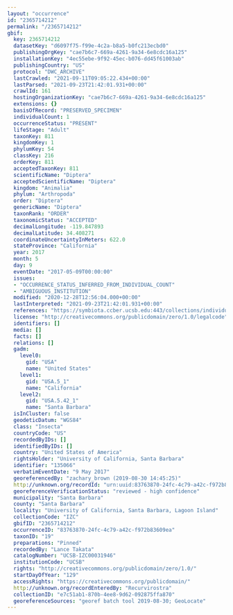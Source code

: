 ```yaml
---
layout: "occurrence"
id: "2365714212"
permalink: "/2365714212"
gbif:
  key: 2365714212
  datasetKey: "d6097f75-f99e-4c2a-b8a5-b0fc213ecbd0"
  publishingOrgKey: "cae7b6c7-669a-4261-9a34-6e8cdc16a125"
  installationKey: "4ec55ebe-9f92-45ec-b076-dd45f61003ab"
  publishingCountry: "US"
  protocol: "DWC_ARCHIVE"
  lastCrawled: "2021-09-11T09:05:22.434+00:00"
  lastParsed: "2021-09-23T21:42:01.931+00:00"
  crawlId: 161
  hostingOrganizationKey: "cae7b6c7-669a-4261-9a34-6e8cdc16a125"
  extensions: {}
  basisOfRecord: "PRESERVED_SPECIMEN"
  individualCount: 1
  occurrenceStatus: "PRESENT"
  lifeStage: "Adult"
  taxonKey: 811
  kingdomKey: 1
  phylumKey: 54
  classKey: 216
  orderKey: 811
  acceptedTaxonKey: 811
  scientificName: "Diptera"
  acceptedScientificName: "Diptera"
  kingdom: "Animalia"
  phylum: "Arthropoda"
  order: "Diptera"
  genericName: "Diptera"
  taxonRank: "ORDER"
  taxonomicStatus: "ACCEPTED"
  decimalLongitude: -119.847893
  decimalLatitude: 34.408271
  coordinateUncertaintyInMeters: 622.0
  stateProvince: "California"
  year: 2017
  month: 5
  day: 9
  eventDate: "2017-05-09T00:00:00"
  issues:
  - "OCCURRENCE_STATUS_INFERRED_FROM_INDIVIDUAL_COUNT"
  - "AMBIGUOUS_INSTITUTION"
  modified: "2020-12-28T12:56:04.000+00:00"
  lastInterpreted: "2021-09-23T21:42:01.931+00:00"
  references: "https://symbiota.ccber.ucsb.edu:443/collections/individual/index.php?occid=135066"
  license: "http://creativecommons.org/publicdomain/zero/1.0/legalcode"
  identifiers: []
  media: []
  facts: []
  relations: []
  gadm:
    level0:
      gid: "USA"
      name: "United States"
    level1:
      gid: "USA.5_1"
      name: "California"
    level2:
      gid: "USA.5.42_1"
      name: "Santa Barbara"
  isInCluster: false
  geodeticDatum: "WGS84"
  class: "Insecta"
  countryCode: "US"
  recordedByIDs: []
  identifiedByIDs: []
  country: "United States of America"
  rightsHolder: "University of California, Santa Barbara"
  identifier: "135066"
  verbatimEventDate: "9 May 2017"
  georeferencedBy: "zachary_brown (2019-08-30 14:45:25)"
  http://unknown.org/recordId: "urn:uuid:83763870-24fc-4c79-a42c-f972b83609ea"
  georeferenceVerificationStatus: "reviewed - high confidence"
  municipality: "Santa Barbara"
  county: "Santa Barbara"
  locality: "University of California, Santa Barbara, Lagoon Island"
  collectionCode: "IZC"
  gbifID: "2365714212"
  occurrenceID: "83763870-24fc-4c79-a42c-f972b83609ea"
  taxonID: "19"
  preparations: "Pinned"
  recordedBy: "Lance Takata"
  catalogNumber: "UCSB-IZC00031946"
  institutionCode: "UCSB"
  rights: "http://creativecommons.org/publicdomain/zero/1.0/"
  startDayOfYear: "129"
  accessRights: "https://creativecommons.org/publicdomain/"
  http://unknown.org/recordEnteredBy: "Recurvirostra"
  collectionID: "e7c51ab1-870b-4ee8-9d62-092875ffa870"
  georeferenceSources: "georef batch tool 2019-08-30; GeoLocate"
---
```

